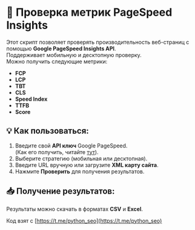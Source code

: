 # 🚀 Проверка метрик PageSpeed Insights

Этот скрипт позволяет проверять производительность веб-страниц с помощью **Google PageSpeed Insights API**.  
Поддерживает мобильную и десктопную проверку.  
Можно получить следующие метрики:

- **FCP**
- **LCP**
- **TBT**
- **CLS**
- **Speed Index**
- **TTFB**
- **Score**

## 💡 Как пользоваться:

1. Введите свой **API ключ** Google PageSpeed.  
   (Как его получить, читайте [тут](https://help.netpeaksoftware.com/ru-RU/support/solutions/articles/103000243641-%D0%BA%D0%B0%D0%BA-%D0%BF%D0%BE%D0%BB%D1%83%D1%87%D0%B8%D1%82%D1%8C-%D0%BA%D0%BB%D1%8E%D1%87-api-%D0%B4%D0%BB%D1%8F-%D1%81%D0%B5%D1%80%D0%B2%D0%B8%D1%81%D0%BE%D0%B2-google-pagespeed-insights-mobile-friendly-test-%D0%B8-safe-browsing-)).
2. Выберите стратегию (мобильная или десктопная).
3. Введите URL вручную или загрузите **XML карту сайта**.
4. Нажмите **Проверить** для получения результатов.

## 📥 Получение результатов:

Результаты можно скачать в форматах **CSV** и **Excel**.

Код взят с [https://t.me/python_seo](https://t.me/python_seo)
